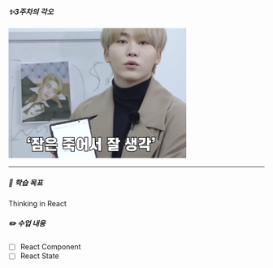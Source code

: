 ##### ✨3주차의 각오

<img src="/public/3week.jpeg" width="350px" alt=""></img>

---

##### 🚩 학습 목표

Thinking in React

##### ✏️ 수업 내용

- [ ] React Component
- [ ] React State

